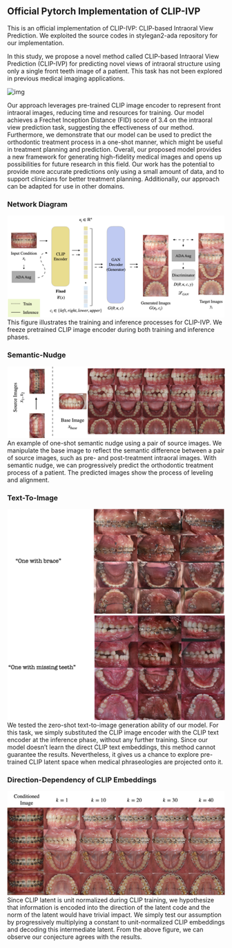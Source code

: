 ## Official Pytorch Implementation of CLIP-IVP

This is an official implementation of CLIP-IVP: CLIP-based Intraoral View Prediction. 
We exploited the source codes in stylegan2-ada repository for our implementation.

In this study, we propose a novel method called CLIP-based Intraoral View Prediction (CLIP-IVP) for predicting novel views of intraoral structure using only a single front teeth image of a patient. This
task has not been explored in previous medical imaging applications.

![img](sample.png)

Our approach leverages pre-trained CLIP image encoder to represent
front intraoral images, reducing time and resources for training. Our
model achieves a Frechet Inception Distance (FID) score of 3.4 on the intraoral
view prediction task, suggesting the effectiveness of our method.
Furthermore, we demonstrate that our model can be used to predict
the orthodontic treatment process in a one-shot manner, which might
be useful in treatment planning and prediction. Overall, our proposed
model provides a new framework for generating high-fidelity medical
images and opens up possibilities for future research in this field. Our
work has the potential to provide more accurate predictions only using
a small amount of data, and to support clinicians for better treatment
planning. Additionally, our approach can be adapted for use in other domains.

### Network Diagram
![img](network_figure.png)
This figure illustrates the training and inference processes for CLIP-IVP. We freeze pretrained CLIP image encoder during both training and inference phases. 

### Semantic-Nudge
![img](semantic-nudge.png)
An example of one-shot semantic nudge using a pair of source images. We
manipulate the base image to reflect the semantic difference between a pair of
source images, such as pre- and post-treatment intraoral images. With semantic
nudge, we can progressively predict the orthodontic treatment process of a
patient. The predicted images show the process of leveling and alignment.

### Text-To-Image 
![img](text-image.png)
We tested the zero-shot text-to-image generation ability of our model. For this task, we simply substituted the CLIP image encoder with the CLIP text encoder at the inference phase, without any further training. Since our model doesn’t learn the direct CLIP text embeddings, this method cannot guarantee the results. Nevertheless, it gives us a chance to explore pre- trained CLIP latent space when medical phraseologies are projected onto it.

### Direction-Dependency of CLIP Embeddings
![img](clip-direction-dependency.png)
Since CLIP latent is unit normalized during CLIP training, we hypothesize that information is encoded into the direction of the latent code and the norm of the latent would have trivial impact. We simply test our assumption by progressively multiplying a constant to unit-normalized CLIP embeddings and decoding this intermediate latent. From the above figure, we can observe our conjecture agrees with the results.
